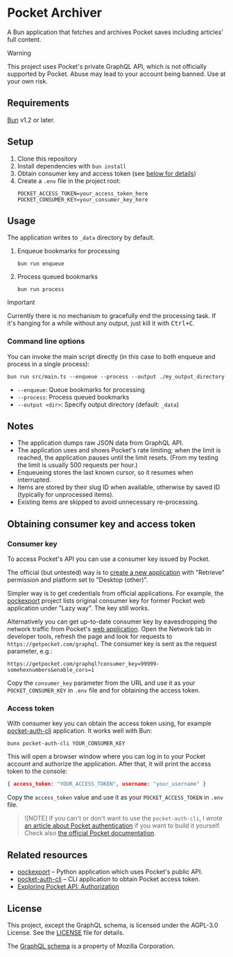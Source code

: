 # Pocket Archiver

A Bun application that fetches and archives Pocket saves including articles' full content.

> [!WARNING]
> This project uses Pocket's private GraphQL API, which is not officially supported by Pocket. Abuse may lead to your account being banned. Use at your own risk.

## Requirements

[Bun](https://bun.sh/) v1.2 or later.

## Setup

1. Clone this repository
1. Install dependencies with `bun install`
1. Obtain consumer key and access token (see [below for details](#obtaining-consumer-key-and-access-token))
1. Create a `.env` file in the project root:
   ```
   POCKET_ACCESS_TOKEN=your_access_token_here
   POCKET_CONSUMER_KEY=your_consumer_key_here
   ```


## Usage

The application writes to `_data` directory by default.

1. Enqueue bookmarks for processing
    ```shell
    bun run enqueue
    ```
1. Process queued bookmarks
    ```shell
    bun run process
    ```


> [!IMPORTANT]
> Currently there is no mechanism to gracefully end the processing task. If it's hanging for a while without any output, just kill it with <kbd>Ctrl+C</kbd>.

### Command line options

You can invoke the main script directly (in this case to both enqueue and process in a single process):

```shell
bun run src/main.ts --enqueue --process --output ./my_output_directory
```

- `--enqueue`: Queue bookmarks for processing
- `--process`: Process queued bookmarks
- `--output <dir>`: Specify output directory (default: `_data`)

## Notes

- The application dumps raw JSON data from GraphQL API.
- The application uses and shows Pocket's rate limiting; when the limit is reached, the application pauses until the limit resets. (From my testing the limit is usually 500 requests per hour.)
- Enqueueing stores the last known cursor, so it resumes when interrupted.
- Items are stored by their slug ID when available, otherwise by saved ID (typically for unprocessed items).
- Existing items are skipped to avoid unnecessary re-processing.

## Obtaining consumer key and access token

### Consumer key

To access Pocket's API you can use a consumer key issued by Pocket.

The official (but untested) way is to [create a new application](https://getpocket.com/developer/apps/new) with "Retrieve" permission and platform set to "Desktop (other)".

Simpler way is to get credentials from official applications. For example, the [pockexport] project lists original consumer key for former Pocket web application under "Lazy way". The key still works.

Alternatively you can get up-to-date consumer key by eavesdropping the network traffic from Pocket's [web application](https://getpocket.com/home). Open the Network tab in developer tools, refresh the page and look for requests to `https://getpocket.com/graphql`. The consumer key is sent as the request parameter, e.g.:

```
https://getpocket.com/graphql?consumer_key=99999-somehexnumbers&enable_cors=1
```

Copy the `consumer_key` parameter from the URL and use it as your `POCKET_CONSUMER_KEY` in `.env` file and for obtaining the access token.

### Access token

With consumer key you can obtain the access token using, for example [pocket-auth-cli] application. It works well with Bun:

```shell
bunx pocket-auth-cli YOUR_CONSUMER_KEY
```
This will open a browser window where you can log in to your Pocket account and authorize the application. After that, it will print the access token to the console:

```json
{ access_token: "YOUR_ACCESS_TOKEN", username: "your_username" }
```

Copy the `access_token` value and use it as your `POCKET_ACCESS_TOKEN` in `.env` file.

> ![NOTE]
> If you can't or don't want to use the `pocket-auth-cli`, I wrote [an article about Pocket authentication][bitoff-pocket] if you want to build it yourself. Check also [the official Pocket documentation](https://getpocket.com/developer/docs/authentication).

## Related resources

- [pockexport] – Python application which uses Pocket's public API.
- [pocket-auth-cli] – CLI application to obtain Pocket access token.
- [Exploring Pocket API: Authorization][bitoff-pocket]

[pockexport]: https://github.com/karlicoss/pockexport
[bitoff-pocket]: https://www.bitoff.org/pocket-api-auth/
[pocket-auth-cli]: https://github.com/mheap/pocket-auth-cli

## License

This project, except the GraphQL schema, is licensed under the AGPL-3.0 License. See the [LICENSE](LICENSE) file for details.

The [GraphQL schema](gql/schema.graphql) is a property of Mozilla Corporation.

